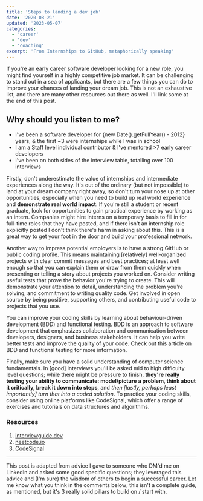 ```yaml
---
title: 'Steps to landing a dev job'
date: '2020-08-21'
updated: '2023-05-07'
categories:
  - 'career'
  - 'dev'
  - 'coaching'
excerpt: 'From Internships to GitHub, metaphorically speaking'
---
```


<script>
    import Callout from "$lib/components/Callout.svelte";
</script>

If you're an early career software developer looking for a new role, you might find yourself in a highly competitive job market.
It can be challenging to stand out in a sea of applicants, but there are a few things you can do to improve your chances of landing your dream job.
This is not an exhaustive list, and there are many other resources out there as well.
I'll link some at the end of this post.

<Callout>

## Why should you listen to me?

- I've been a software developer for {new Date().getFullYear() - 2012} years, & the first ~3 were internships while I was in school
- I am a Staff level individual contributor & I've mentored >7 early career developers
- I've been on both sides of the interview table, totalling over 100 interviews

</Callout>

Firstly, don't underestimate the value of internships and intermediate experiences along the way.
It's out of the ordinary (but not impossible) to land at your dream company right away, so don't turn your nose up at other opportunities, especially when you need to build up real world experience and **demonstrate real world impact**.
If you're still a student or recent graduate, look for opportunities to gain practical experience by working as an intern.
Companies might hire interns on a temporary basis to fill in for full-time roles that they have posted, and if there isn't an internship role explicitly posted I don't think there's harm in asking about this.
This is a great way to get your foot in the door and build your professional network.

Another way to impress potential employers is to have a strong GitHub or public coding profile.
This means maintaining [relatively] well-organized projects with clear commit messages and best practices;
at least well enough so that you can explain them or draw from them quickly when presenting or telling a story about projects you worked on.
Consider writing useful tests that prove the behavior you're trying to create.
This will demonstrate your attention to detail, understanding the problem you're solving, and commitment to writing quality code.
Get involved in open source by being positive, supporting others, and contributing useful code to projects that you use.

You can improve your coding skills by learning about behaviour-driven development (BDD) and functional testing.
BDD is an approach to software development that emphasizes collaboration and communication between developers, designers, and business stakeholders.
It can help you write better tests and improve the quality of your code.
Check out this article on BDD and functional testing for more information.

Finally, make sure you have a solid understanding of computer science fundamentals.
In [good] interviews you'll be asked mid to high difficulty level questions;
while there might be pressure to finish, **they're really testing your ability to communicate: model/picture a problem, think about it critically, break it down into steps**, and _then [lastly, perhaps least importantly] turn that into a coded solution_.
To practice your coding skills, consider using online platforms like CodeSignal, which offer a range of exercises and tutorials on data structures and algorithms.

### Resources

1. [interviewguide.dev](https://interviewguide.dev/)
2. [neetcode.io](https://neetcode.io/)
3. [CodeSignal](https://codesignal.com/)

---

This post is adapted from advice I gave to someone who DM'd me on LinkedIn and asked some good specific questions;
they leveraged this advice and (I'm sure) the wisdom of others to begin a successful career.
Let me know what you think in the comments below;
this isn't a complete guide, as mentioned, but it's 3 really solid pillars to build on / start with.
